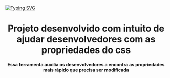 [![Typing SVG](https://readme-typing-svg.herokuapp.com/?color=0000f&size=40&center=true&vCenter=true&width=1000&lines=++módulo_5+Projeto+individual+)](https://git.io/typing-svg)

<h1 id="Sobre" align="center">Projeto desenvolvido com intuito de ajudar desenvolvedores com as propriedades do css</h1>
<h4 id="Sobre" align="center">Essa ferramenta auxilia os desenvolvedores a encontra as propriedades mais rápido que precisa ser modificada </h4>
